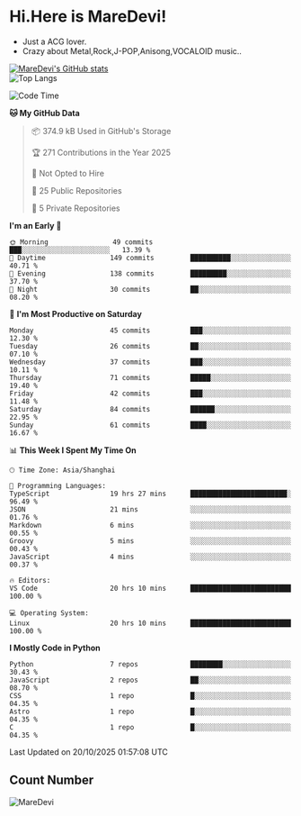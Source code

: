 # Hi.Here is MareDevi!

- Just a ACG lover.
- Crazy about Metal,Rock,J-POP,Anisong,VOCALOID music..

[![MareDevi's GitHub stats](https://github-readme-stats.vercel.app/api?username=MareDevi&show_icons=true&theme=algolia)](https://github.com/anuraghazra/github-readme-stats)  
![Top Langs](https://github-readme-stats.vercel.app/api/top-langs/?username=MareDevi&layout=compact&theme=algolia)

<!--START_SECTION:waka-->
![Code Time](http://img.shields.io/badge/Code%20Time-339%20hrs%2058%20mins-blue)

**🐱 My GitHub Data** 

> 📦 374.9 kB Used in GitHub's Storage 
 > 
> 🏆 271 Contributions in the Year 2025
 > 
> 🚫 Not Opted to Hire
 > 
> 📜 25 Public Repositories 
 > 
> 🔑 5 Private Repositories 
 > 
**I'm an Early 🐤** 

```text
🌞 Morning                49 commits          ███░░░░░░░░░░░░░░░░░░░░░░   13.39 % 
🌆 Daytime                149 commits         ██████████░░░░░░░░░░░░░░░   40.71 % 
🌃 Evening                138 commits         █████████░░░░░░░░░░░░░░░░   37.70 % 
🌙 Night                  30 commits          ██░░░░░░░░░░░░░░░░░░░░░░░   08.20 % 
```
📅 **I'm Most Productive on Saturday** 

```text
Monday                   45 commits          ███░░░░░░░░░░░░░░░░░░░░░░   12.30 % 
Tuesday                  26 commits          ██░░░░░░░░░░░░░░░░░░░░░░░   07.10 % 
Wednesday                37 commits          ███░░░░░░░░░░░░░░░░░░░░░░   10.11 % 
Thursday                 71 commits          █████░░░░░░░░░░░░░░░░░░░░   19.40 % 
Friday                   42 commits          ███░░░░░░░░░░░░░░░░░░░░░░   11.48 % 
Saturday                 84 commits          ██████░░░░░░░░░░░░░░░░░░░   22.95 % 
Sunday                   61 commits          ████░░░░░░░░░░░░░░░░░░░░░   16.67 % 
```


📊 **This Week I Spent My Time On** 

```text
🕑︎ Time Zone: Asia/Shanghai

💬 Programming Languages: 
TypeScript               19 hrs 27 mins      ████████████████████████░   96.49 % 
JSON                     21 mins             ░░░░░░░░░░░░░░░░░░░░░░░░░   01.76 % 
Markdown                 6 mins              ░░░░░░░░░░░░░░░░░░░░░░░░░   00.55 % 
Groovy                   5 mins              ░░░░░░░░░░░░░░░░░░░░░░░░░   00.43 % 
JavaScript               4 mins              ░░░░░░░░░░░░░░░░░░░░░░░░░   00.37 % 

🔥 Editors: 
VS Code                  20 hrs 10 mins      █████████████████████████   100.00 % 

💻 Operating System: 
Linux                    20 hrs 10 mins      █████████████████████████   100.00 % 
```

**I Mostly Code in Python** 

```text
Python                   7 repos             ████████░░░░░░░░░░░░░░░░░   30.43 % 
JavaScript               2 repos             ██░░░░░░░░░░░░░░░░░░░░░░░   08.70 % 
CSS                      1 repo              █░░░░░░░░░░░░░░░░░░░░░░░░   04.35 % 
Astro                    1 repo              █░░░░░░░░░░░░░░░░░░░░░░░░   04.35 % 
C                        1 repo              █░░░░░░░░░░░░░░░░░░░░░░░░   04.35 % 
```




 Last Updated on 20/10/2025 01:57:08 UTC
<!--END_SECTION:waka-->

## Count Number
![MareDevi](https://count.getloli.com/get/@maredevi?theme=moebooru-h)  

<!---
MareDevi/MareDevi is a ✨ special ✨ repository because its `README.md` (this file) appears on your GitHub profile.
You can click the Preview link to take a look at your changes.
--->
